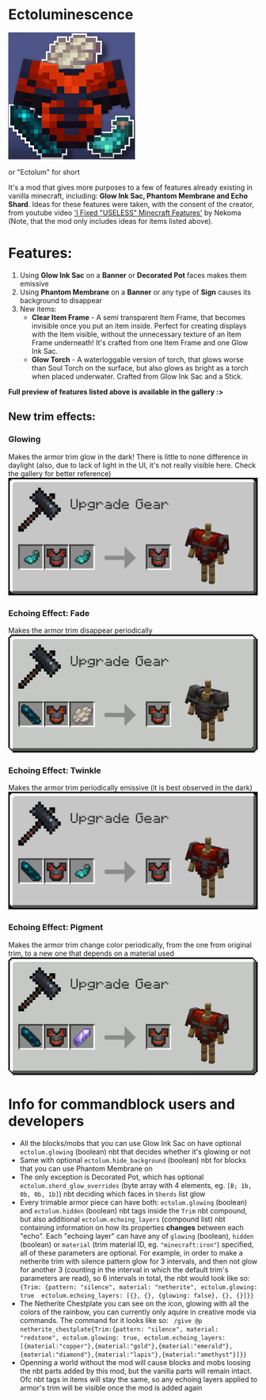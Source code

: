 # Ectoluminescence
![icon.gif](icon.gif)

or "Ectolum" for short

It's a mod that gives more purposes to a few of features already existing in vanilla minecraft, including: **Glow Ink Sac, Phantom Membrane and Echo Shard**.
Ideas for these features were taken, with the consent of the creator, from youtube video ['I Fixed "USELESS" Minecraft Features'](https://youtu.be/lYRpvjmH6Q8) by Nekoma (Note, that the mod only includes ideas for items listed above).

# Features:
1. Using **Glow Ink Sac** on a **Banner** or **Decorated Pot** faces makes them emissive
2. Using **Phantom Membrane** on a **Banner** or any type of **Sign** causes its background to disappear
3. New items:
   - **Clear Item Frame** - A semi transparent Item Frame, that becomes invisible once you put an item inside. Perfect for creating displays with the Item visible, without the unnecessary texture of an Item Frame underneath! It's crafted from one Item Frame and one Glow Ink Sac.
   - **Glow Torch** - A waterloggable version of torch, that glows worse than Soul Torch on the surface, but also glows as bright as a torch when placed underwater. Crafted from Glow Ink Sac and a Stick.

**Full preview of features listed above is available in the gallery :>**
## New trim effects:
### Glowing
Makes the armor trim glow in the dark! There is little to none difference in daylight (also, due to lack of light in the UI, it's not really visible here. Check the gallery for better reference)
![glowing.png](description_images%2Fglowing.png)
### Echoing Effect: Fade
Makes the armor trim disappear periodically
![echoing_fade.gif](description_images%2Fechoing_fade.gif)
### Echoing Effect: Twinkle
Makes the armor trim periodically emissive (it is best observed in the dark)
![echoing_twinkle.png](description_images%2Fechoing_twinkle.png)
### Echoing Effect: Pigment
Makes the armor trim change color periodically, from the one from original trim, to a new one that depends on a material used
![echoing_pigment.gif](description_images%2Fechoing_pigment.gif)

# Info for commandblock users and developers
- All the blocks/mobs that you can use Glow Ink Sac on have optional `ectolum.glowing` (boolean) nbt that decides whether it's glowing or not
- Same with optional `ectolum.hide_background` (boolean) nbt for blocks that you can use Phantom Membrane on
- The only exception is Decorated Pot, which has optional `ectolum.sherd_glow_overrides` (byte array with 4 elements, eg. `[B; 1b, 0b, 0b, 1b]`) nbt deciding which faces in `Sherds` list glow
- Every trimable armor piece can have both: `ectolum.glowing` (boolean) and `ectolum.hidden` (boolean) nbt tags inside the `Trim` nbt compound, but also additional `ectolum.echoing_layers` (compound list) nbt containing information on how its properties **changes** between each "echo". Each "echoing layer" can have any of `glowing` (boolean), `hidden` (boolean) or `material` (trim material ID, eg. `"minecraft:iron"`) specified, all of these parameters are optional. For example, in order to make a netherite trim with silence pattern glow for 3 intervals, and then not glow for another 3 (counting in the interval in which the default trim's parameters are read), so 6 intervals in total, the nbt would look like so: `{Trim: {pattern: "silence", material: "netherite", ectolum.glowing: true  ectolum.echoing_layers: [{}, {}, {glowing: false}, {}, {}]}}`
- The Netherite Chestplate you can see on the icon, glowing with all the colors of the rainbow, you can currently only aquire in creative mode via commands. The command for it looks like so: ```
/give @p netherite_chestplate{Trim:{pattern: "silence", material: "redstone", ectolum.glowing: true, ectolum.echoing_layers: [{material:"copper"},{material:"gold"},{material:"emerald"},{material:"diamond"},{material:"lapis"},{material:"amethyst"}]}}```
- Openning a world without the mod will cause blocks and mobs loosing the nbt parts added by this mod, but the vanilla parts will remain intact. Ofc nbt tags in items will stay the same, so any echoing layers applied to armor's trim will be visible once the mod is added again
